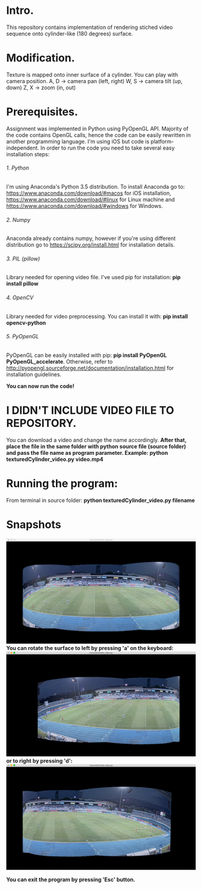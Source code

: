 # Intro.
This repository contains implementation of rendering stiched video sequence onto cylinder-like (180 degrees) surface.

# Modification.
Texture is mapped onto inner surface of a cylinder. You can play with camera position.
A, D -> camera pan (left, right)
W, S -> camera tilt (up, down)
Z, X -> zoom (in, out)

# Prerequisites.
Assignment was implemented in Python using PyOpenGL API. Majority of the code contains OpenGL calls, hence the code can be easily rewritten in another programming language. I'm using iOS but code is platform-independent. 
In order to run the code you need to take several easy installation steps:

###### 1. Python
I'm using Anaconda's Python 3.5 distribution. To install Anaconda go to: https://www.anaconda.com/download/#macos for iOS installation, https://www.anaconda.com/download/#linux for Linux machine and https://www.anaconda.com/download/#windows for Windows.
###### 2. Numpy
Anaconda already contains numpy, however if you're using different distribution go to https://scipy.org/install.html for installation details.
###### 3. PIL (pillow)
Library needed for opening video file. I've used pip for installation: **pip install pillow**
###### 4. OpenCV
Library needed for video preprocessing. You can install it with: **pip install opencv-python**
###### 5. PyOpenGL
PyOpenGL can be easily installed with pip: **pip install PyOpenGL PyOpenGL_accelerate**. Otherwise, refer to http://pyopengl.sourceforge.net/documentation/installation.html for installation guidelines. 

**You can now run the code!**

# I DIDN'T INCLUDE VIDEO FILE TO REPOSITORY.
You can download a video and change the name accordingly. **After that, place the file in the same folder with python source file (source folder) and pass the file name as program parameter. Example: python texturedCylinder_video.py video.mp4**

# Running the program: 
From terminal in source folder: **python texturedCylinder_video.py filename**

# Snapshots
![alt text](https://github.com/dimahwang88/bepro_pjt/blob/master/snapshots/Screenshot%20at%20Aug%2028%2023-19-06.png)
**You can rotate the surface to left by pressing 'a' on the keyboard:**
![alt text](https://github.com/dimahwang88/bepro_pjt/blob/master/snapshots/Screenshot%20at%20Aug%2028%2023-19-40.png)
**or to right by pressing 'd':**
![alt text](https://github.com/dimahwang88/bepro_pjt/blob/master/snapshots/Screenshot%20at%20Aug%2028%2023-20-03.png)

**You can exit the program by pressing 'Esc' button.**
